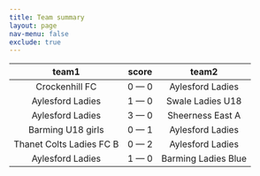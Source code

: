 ```yaml
---
title: Team summary
layout: page
nav-menu: false
exclude: true
---
```




|          team1           |    score    |        team2        |
|:------------------------:|:-----------:|:-------------------:|
|      Crockenhill FC      | 0 &mdash; 0 |  Aylesford Ladies   |
|     Aylesford Ladies     | 1 &mdash; 0 |  Swale Ladies U18   |
|     Aylesford Ladies     | 3 &mdash; 0 |  Sheerness East A   |
|    Barming U18 girls     | 0 &mdash; 1 |  Aylesford Ladies   |
| Thanet Colts Ladies FC B | 0 &mdash; 2 |  Aylesford Ladies   |
|     Aylesford Ladies     | 1 &mdash; 0 | Barming Ladies Blue |

 <br /><br /><br />